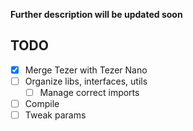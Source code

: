 **Further description will be updated soon**

## TODO

- [X] Merge Tezer with Tezer Nano 
- [ ] Organize libs, interfaces, utils
    - [ ] Manage correct imports
- [ ] Compile
- [ ] Tweak params

